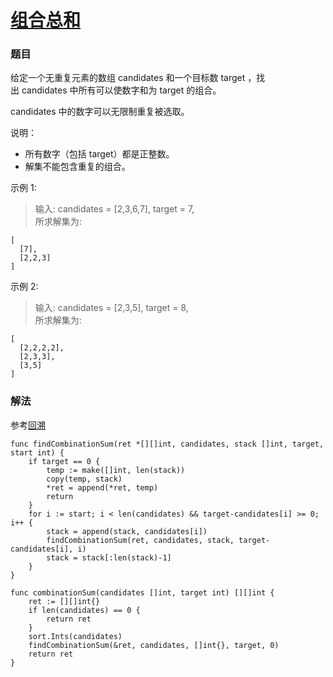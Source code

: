 # [组合总和](https://leetcode-cn.com/problems/combination-sum/)

### 题目

给定一个无重复元素的数组 candidates 和一个目标数 target ，找出 candidates 中所有可以使数字和为 target 的组合。

candidates 中的数字可以无限制重复被选取。

说明：

* 所有数字（包括 target）都是正整数。  
* 解集不能包含重复的组合。 

示例 1:

>输入: candidates = [2,3,6,7], target = 7,    
所求解集为:
```
[
  [7],
  [2,2,3]
]
```

示例 2:

>输入: candidates = [2,3,5], target = 8,  
所求解集为:

```
[
  [2,2,2,2],
  [2,3,3],
  [3,5]
]
```

### 解法

参考[回溯](https://leetcode-cn.com/problems/combination-sum/solution/hui-su-suan-fa-jian-zhi-python-dai-ma-java-dai-m-2/)

```
func findCombinationSum(ret *[][]int, candidates, stack []int, target, start int) {
	if target == 0 {
		temp := make([]int, len(stack))
		copy(temp, stack)
		*ret = append(*ret, temp)
		return
	}
	for i := start; i < len(candidates) && target-candidates[i] >= 0; i++ {
		stack = append(stack, candidates[i])
		findCombinationSum(ret, candidates, stack, target-candidates[i], i)
		stack = stack[:len(stack)-1]
	}
}

func combinationSum(candidates []int, target int) [][]int {
	ret := [][]int{}
	if len(candidates) == 0 {
		return ret
	}
	sort.Ints(candidates)
	findCombinationSum(&ret, candidates, []int{}, target, 0)
	return ret
}
```
